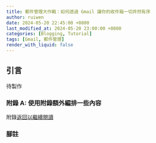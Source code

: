 ```yaml
---
title: 郵件管理大作戰：如何透過 Gmail 讓你的收件箱一切井然有序
author: ruiwen
date: 2024-05-20 22:45:00 +0800
last_modified_at: 2024-05-20 23:00:00 +0800
categories: [Blogging, Tutorial]
tags: [Gmail, 郵件管理]
render_with_liquid: false
---
```


## 引言
待製作

### 附錄 A: 使用附錄額外編排一些內容
附錄[返回以繼續閱讀](#引言)

### 腳註
[^1]: 這是腳註可以進行補充說明


